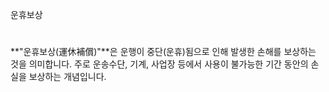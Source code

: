 운휴보상

#
**"운휴보상(運休補償)"**은 운행이 중단(운휴)됨으로 인해 발생한 손해를 보상하는 것을 의미합니다. 주로 운송수단, 기계, 사업장 등에서 사용이 불가능한 기간 동안의 손실을 보상하는 개념입니다.